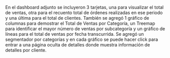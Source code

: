 En el dashboard adjunto se incluyeron 3 tarjetas, una para visualizar el total de ventas, otra para el recuento total de órdenes realizadas en ese periodo y una última para el total de clientes.
También se agregó 1 gráfico de columnas para demostrar el Total de Ventas por Categoría, un Treemap para identificar el mayor número de ventas por subcategoría y un gráfico de líneas para el total
de ventas por fecha transcurrida.
Se agregó un segmentador por categorías y en cada gráfico se puede hacer click para entrar a una página oculta de detalles donde muestra información de detalles por cliente. 

